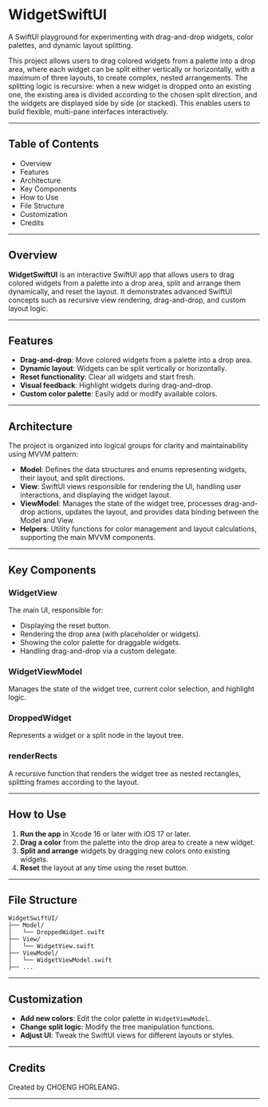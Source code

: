 # WidgetSwiftUI

A SwiftUI playground for experimenting with drag-and-drop widgets, color palettes, and dynamic layout splitting.

This project allows users to drag colored widgets from a palette into a drop area, where each widget can be split either vertically or horizontally, with a maximum of three layouts, to create complex, nested arrangements. The splitting logic is recursive: when a new widget is dropped onto an existing one, the existing area is divided according to the chosen split direction, and the widgets are displayed side by side (or stacked). This enables users to build flexible, multi-pane interfaces interactively.

---

## Table of Contents

- Overview
- Features
- Architecture
- Key Components
- How to Use
- File Structure
- Customization
- Credits

---

## Overview

**WidgetSwiftUI** is an interactive SwiftUI app that allows users to drag colored widgets from a palette into a drop area, split and arrange them dynamically, and reset the layout. It demonstrates advanced SwiftUI concepts such as recursive view rendering, drag-and-drop, and custom layout logic.

---

## Features

- **Drag-and-drop**: Move colored widgets from a palette into a drop area.
- **Dynamic layout**: Widgets can be split vertically or horizontally.
- **Reset functionality**: Clear all widgets and start fresh.
- **Visual feedback**: Highlight widgets during drag-and-drop.
- **Custom color palette**: Easily add or modify available colors.

---

## Architecture

The project is organized into logical groups for clarity and maintainability using MVVM pattern:
- **Model**: Defines the data structures and enums representing widgets, their layout, and split directions.
- **View**: SwiftUI views responsible for rendering the UI, handling user interactions, and displaying the widget layout.
- **ViewModel**: Manages the state of the widget tree, processes drag-and-drop actions, updates the layout, and provides data binding between the Model and View.
- **Helpers**: Utility functions for color management and layout calculations, supporting the main MVVM components.

---

## Key Components

### WidgetView

The main UI, responsible for:

- Displaying the reset button.
- Rendering the drop area (with placeholder or widgets).
- Showing the color palette for draggable widgets.
- Handling drag-and-drop via a custom delegate.

### WidgetViewModel

Manages the state of the widget tree, current color selection, and highlight logic.

### DroppedWidget

Represents a widget or a split node in the layout tree.

### renderRects

A recursive function that renders the widget tree as nested rectangles, splitting frames according to the layout.

---

## How to Use

1. **Run the app** in Xcode 16 or later with iOS 17 or later.
2. **Drag a color** from the palette into the drop area to create a new widget.
3. **Split and arrange** widgets by dragging new colors onto existing widgets.
4. **Reset** the layout at any time using the reset button.

---

## File Structure

```
WidgetSwiftUI/
├── Model/
│   └── DroppedWidget.swift
├── View/
│   └── WidgetView.swift
├── ViewModel/
│   └── WidgetViewModel.swift
├── ...
```

---

## Customization

- **Add new colors**: Edit the color palette in `WidgetViewModel`.
- **Change split logic**: Modify the tree manipulation functions.
- **Adjust UI**: Tweak the SwiftUI views for different layouts or styles.

---

## Credits

Created by CHOENG HORLEANG. 

---
